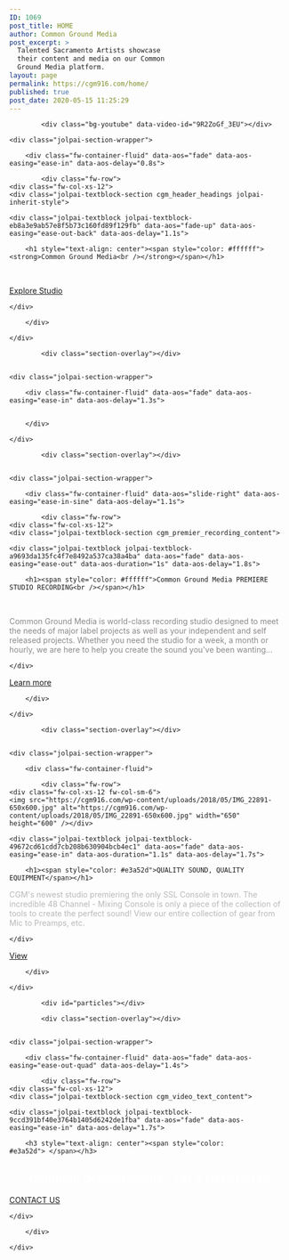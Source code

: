 ```yaml
---
ID: 1069
post_title: HOME
author: Common Ground Media
post_excerpt: >
  Talented Sacramento Artists showcase
  their content and media on our Common
  Ground Media platform.
layout: page
permalink: https://cgm916.com/home/
published: true
post_date: 2020-05-15 11:25:29
---
```

<section id="cgm_homepage_slider" class="jolpai-main-section  jolpai-section-c693b2b0396db66b35262584aedf76cb">
    
    
    
            <div class="bg-youtube" data-video-id="9R2ZoGf_3EU"></div>
    
    <div class="jolpai-section-wrapper">

        <div class="fw-container-fluid" data-aos="fade" data-aos-easing="ease-in" data-aos-delay="0.8s">

            <div class="fw-row">
	<div class="fw-col-xs-12">
	<div class="jolpai-textblock-section cgm_header_headings jolpai-inherit-style">

    <div class="jolpai-textblock jolpai-textblock-eb8a3e9ab57e8f5b73c160fd89f129fb" data-aos="fade-up" data-aos-easing="ease-out-back" data-aos-delay="1.1s">

        <h1 style="text-align: center"><span style="color: #ffffff"><strong>Common Ground Media<br /></strong></span></h1>
<p> </p>
<p><div class="btn-wrapper text-center"><div class="btn site-btn   jolpai-button-b8076d055b44b5f2580255a907e9ba16" data-aos="fade" data-aos-easing="ease-in" data-aos-delay="0.8s">
    <a href="https://cgm916.com/the-studio/" target="_self" rel="noopener noreferrer">
        Explore Studio                    <i class="fa fa-reply pull-right"></i>
            </a>
    </div></div></p>

    </div>

</div>
</div>
</div>


        </div>

    </div>
</section>
<section id="cgm_slider_bottom_border" class="jolpai-main-section  jolpai-section-1508ff9c2b5043d66942d8a8c010ef5f">
    
    
            <div class="section-overlay"></div>
    
    
    <div class="jolpai-section-wrapper">

        <div class="fw-container-fluid" data-aos="fade" data-aos-easing="ease-in" data-aos-delay="1.3s">

            
        </div>

    </div>
</section>
<section id="cgm_main_content_one" class="jolpai-main-section  jolpai-section-20fa3b46b28d2717e4d58946cd586188">
    
    
            <div class="section-overlay"></div>
    
    
    <div class="jolpai-section-wrapper">

        <div class="fw-container-fluid" data-aos="slide-right" data-aos-easing="ease-in-sine" data-aos-delay="1.1s">

            <div class="fw-row">
	<div class="fw-col-xs-12">
	<div class="jolpai-textblock-section cgm_premier_recording_content">

    <div class="jolpai-textblock jolpai-textblock-a9693da135fc4f7e8492a537ca38a4ba" data-aos="fade" data-aos-easing="ease-out" data-aos-duration="1s" data-aos-delay="1.8s">

        <h1><span style="color: #ffffff">Common Ground Media PREMIERE STUDIO RECORDING<br /></span></h1>
<p> </p>
<p><span style="color: #d6d6d6"><span style="color: #8c8888">Common Ground Media is world-class recording studio designed to meet the needs of major label projects as well as your independent and self released projects. Whether you need the studio for a week, a month or hourly, we are here to help you create the sound you've been wanting...</span> </span></p>

    </div>

</div>
</div>
</div>

<div class="fw-row">
	<div class="fw-col-xs-12">
	<div class="btn-wrapper text-left"><div class="btn site-btn   jolpai-button-114aaa5a7f9a5a1479b085bbcde6d602" data-aos="fade" data-aos-easing="ease-in" data-aos-duration="1s" data-aos-delay="1.6s">
    <a href="https://cgm916.com/services/" target="_self" rel="noopener noreferrer">
        Learn more                    <i class="fa fa-arrow-right pull-right"></i>
            </a>
    </div></div></div>
</div>


        </div>

    </div>
</section>
<section id="cgm_double_section_upper_container" class="jolpai-main-section  jolpai-section-749813993228a4b45df09e78f63443b0">
    
    
            <div class="section-overlay"></div>
    
    
    <div class="jolpai-section-wrapper">

        <div class="fw-container-fluid">

            <div class="fw-row">
	<div class="fw-col-xs-12 fw-col-sm-6">
	<img src="https://cgm916.com/wp-content/uploads/2018/05/IMG_22891-650x600.jpg" alt="https://cgm916.com/wp-content/uploads/2018/05/IMG_22891-650x600.jpg" width="650" height="600" /></div>
<div class="fw-col-xs-12 fw-col-sm-6">
	<div class="jolpai-textblock-section cgm_quality_sound_content">

    <div class="jolpai-textblock jolpai-textblock-49672cd61cdd7cb208b630904bcb4ec1" data-aos="fade" data-aos-easing="ease-in" data-aos-duration="1.1s" data-aos-delay="1.7s">

        <h1><span style="color: #e3a52d">QUALITY SOUND, QUALITY EQUIPMENT</span></h1>
<p><span style="color: #b8b8b8">CGM's newest studio premiering the only SSL Console in town. The incredible 48 Channel - Mixing Console is only a piece of the collection of tools to create the perfect sound! View our entire collection of gear from Mic to Preamps, etc. </span></p>

    </div>

</div>
<div class="btn-wrapper text-left"><div class="btn site-btn   jolpai-button-6feb52dcdc944fd40abf1fe9a41cd264" data-aos="fade" data-aos-easing="ease-in" data-aos-duration="1.2s" data-aos-delay="1.8s">
    <a href="" target="_self" rel="noopener noreferrer">
        View             </a>
    </div></div></div>
</div>


        </div>

    </div>
</section>
<section id="cgm_video_container" class="jolpai-main-section  jolpai-section-5d37775c83ec74dcc979a9db2dd14114">
    
            <div id="particles"></div>
    
            <div class="section-overlay"></div>
    
    
    <div class="jolpai-section-wrapper">

        <div class="fw-container-fluid" data-aos="fade" data-aos-easing="ease-out-quad" data-aos-delay="1.4s">

            <div class="fw-row">
	<div class="fw-col-xs-12">
	<div class="jolpai-textblock-section cgm_video_text_content">

    <div class="jolpai-textblock jolpai-textblock-9ccd391bf40e3764b1405d6242de1fba" data-aos="fade" data-aos-easing="ease-in" data-aos-delay="1.7s">

        <h3 style="text-align: center"><span style="color: #e3a52d"> </span></h3>
<h1 style="text-align: center"><span style="color: #ffffff">Common Ground Media - Let's Get Started<br /></span></h1>
<p><div class="btn-wrapper text-center"><div class="btn site-btn   jolpai-button-b34039fa957adc43ced625c5e060cd99" data-aos="zoom-in" data-aos-easing="ease-in-quad" data-aos-delay="1.5s">
    <a href="https://cgm916.com/contact/" target="_self" rel="noopener noreferrer">
        CONTACT US            </a>
    </div></div></p>

    </div>

</div>
</div>
</div>


        </div>

    </div>
</section>


<!-- 6d701581c81fd2bb56dff0c35e4b31e7 -->